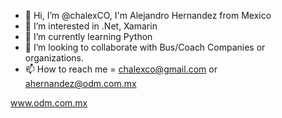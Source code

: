 - 👋 Hi, I’m @chalexCO, I'm Alejandro Hernandez from Mexico
- 👀 I’m interested in .Net, Xamarin
- 🌱 I’m currently learning Python
- 💞️ I’m looking to collaborate with Bus/Coach Companies or organizations.
- 📫 How to reach me = chalexco@gmail.com or ahernandez@odm.com.mx

www.odm.com.mx

<!---
chalexCO/chalexCO is a ✨ special ✨ repository because its `README.md` (this file) appears on your GitHub profile.
You can click the Preview link to take a look at your changes.
--->
